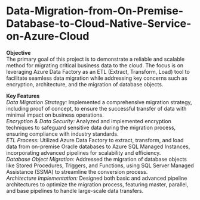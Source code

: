 # Data-Migration-from-On-Premise-Database-to-Cloud-Native-Service-on-Azure-Cloud
**Objective**  
The primary goal of this project is to demonstrate a reliable and scalable method for migrating critical business data to the cloud. The focus is on leveraging Azure Data Factory as an ETL (Extract, Transform, Load) tool to facilitate seamless data migration while addressing key concerns such as encryption, architecture, and the migration of database objects.  

**Key Features**  
_Data Migration Strategy:_ Implemented a comprehensive migration strategy, including proof of concept, to ensure the successful transfer of data with minimal impact on business operations.  
_Encryption & Data Security:_ Analyzed and implemented encryption techniques to safeguard sensitive data during the migration process, ensuring compliance with industry standards.  
_ETL Process:_ Utilized Azure Data Factory to extract, transform, and load data from on-premise Oracle databases to Azure SQL Managed Instances, incorporating advanced pipelines for scalability and efficiency.  
_Database Object Migration:_ Addressed the migration of database objects like Stored Procedures, Triggers, and Functions, using SQL Server Managed Assistance (SSMA) to streamline the conversion process.  
_Architecture Implementation:_ Designed both basic and advanced pipeline architectures to optimize the migration process, featuring master, parallel, and base pipelines to handle large-scale data transfers.  

